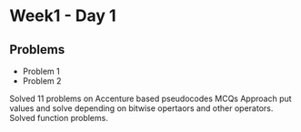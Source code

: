 # Week1 - Day 1

## Problems
- Problem 1
- Problem 2

Solved 11 problems on Accenture based pseudocodes MCQs 
Approach put values and solve depending on bitwise opertaors and other operators.
Solved function problems.

